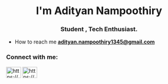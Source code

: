 <h1 align="center">I'm Adityan Nampoothiry</h1>
<h3 align="center">Student , Tech Enthusiast.</h3>

-  How to reach me **adityan.nampoothiry1345@gmail.com**

<h3 align="left">Connect with me:</h3>
<p align="left">
<a href="https://linkedin.com/in/https://www.linkedin.com/in/adityan-nampoothiry/" target="blank"><img align="center" src="https://raw.githubusercontent.com/rahuldkjain/github-profile-readme-generator/master/src/images/icons/Social/linked-in-alt.svg" alt="https://www.linkedin.com/in/adityan-nampoothiry/" height="30" width="40" /></a>
<a href="https://kaggle.com/https://www.kaggle.com/adityannampoothiry" target="blank"><img align="center" src="https://raw.githubusercontent.com/rahuldkjain/github-profile-readme-generator/master/src/images/icons/Social/kaggle.svg" alt="https://www.kaggle.com/adityannampoothiry" height="30" width="40" /></a>
</p>

